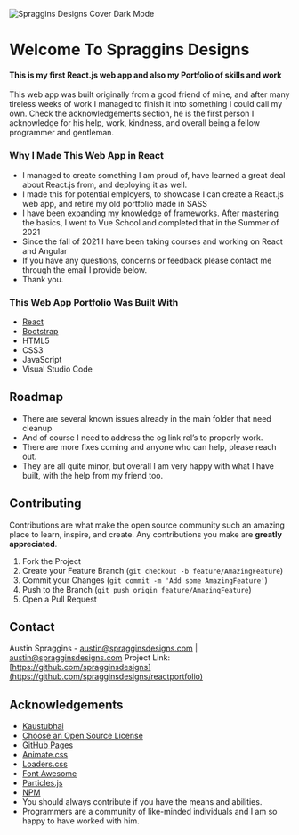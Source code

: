 <!-- PROJECT LOGO -->
![Spraggins Designs Cover Dark Mode](https://github.com/spragginsdesigns/reactportfolio/blob/d47cfba4d7e7e6ac17ddc1cbd3bb7ab0d3be18f5/other/Spraggins%20Designs%20Cover%20Dark%20Mode.jpg)
# Welcome To Spraggins Designs

#### This is my first React.js web app and also my Portfolio of skills and work

<!-- TABLE OF CONTENTS -->
This web app was built originally from a good friend of mine, and after many tireless weeks of work I managed to finish it into something I could call my own. 
Check the acknowledgements section, he is the first person I acknowledge for his help, work, kindness, and overall being a fellow programmer and gentleman. 

### Why I Made This Web App in React
* I managed to create something I am proud of, have learned a great deal about React.js from, and deploying it as well. 
* I made this for potential employers, to showcase I can create a React.js web app, and retire my old portfolio made in SASS
* I have been expanding my knowledge of frameworks. After mastering the basics, I went to Vue School and completed that in the Summer of 2021
* Since the fall of 2021 I have been taking courses and working on React and Angular
* If you have any questions, concerns or feedback please contact me through the email I provide below. 
* Thank you. 

### This Web App Portfolio Was Built With
* [React](https://reactjs.org)
* [Bootstrap](https://getbootstrap.com)
* HTML5
* CSS3
* JavaScript
* Visual Studio Code

<!-- ROADMAP -->
## Roadmap

* There are several known issues already in the main folder that need cleanup
* And of course I need to address the og link rel’s to properly work. 
* There are more fixes coming and anyone who can help, please reach out. 
* They are all quite minor, but overall I am very happy with what I have built, with the help from my friend too. 

<!-- CONTRIBUTING -->
## Contributing

Contributions are what make the open source community such an amazing place to learn, inspire, and create. 
Any contributions you make are **greatly appreciated**.

1. Fork the Project
2. Create your Feature Branch (`git checkout -b feature/AmazingFeature`)
3. Commit your Changes (`git commit -m 'Add some AmazingFeature'`)
4. Push to the Branch (`git push origin feature/AmazingFeature`)
5. Open a Pull Request

<!-- CONTACT -->
## Contact
Austin Spraggins - [austin@spragginsdesigns.com](https://www.spragginsdesigns) | austin@spragginsdesigns.com
Project Link: [https://github.com/spragginsdesigns](https://github.com/spragginsdesigns/reactportfolio)

<!-- ACKNOWLEDGEMENTS -->
## Acknowledgements
* [Kaustubhai](https://github.com/kaustubhai)
* [Choose an Open Source License](https://choosealicense.com)
* [GitHub Pages](https://pages.github.com)
* [Animate.css](https://daneden.github.io/animate.css)
* [Loaders.css](https://connoratherton.com/loaders)
* [Font Awesome](https://fontawesome.com)
* [Particles.js](https://vincentgarreau.com/particles.js/)
* [NPM](https://www.npmjs.com/)
* You should always contribute if you have the means and abilities. 
* Programmers are a community of like-minded individuals and I am so happy to have worked with him.  
